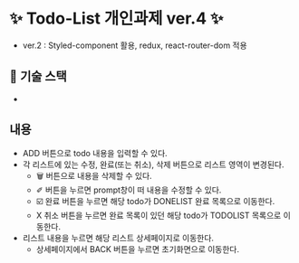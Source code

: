 # ✨ Todo-List 개인과제 ver.4 ✨

- ver.2 : Styled-component 활용, redux, react-router-dom 적용

## 🔧 기술 스택

-

## 내용

- ADD 버튼으로 todo 내용을 입력할 수 있다.
- 각 리스트에 있는 수정, 완료(또는 취소), 삭제 버튼으로 리스트 영역이 변경된다.
  - 🗑️ 버튼으로 내용을 삭제할 수 있다.
  - ✐ 버튼을 누르면 prompt창이 떠 내용을 수정할 수 있다.
  - ☑️ 완료 버튼을 누르면 해당 todo가 DONELIST 완료 목록으로 이동한다.
  - X 취소 버튼을 누르면 완료 목록이 있던 해당 todo가 TODOLIST 목록으로 이동한다.
- 리스트 내용을 누르면 해당 리스트 상세페이지로 이동한다.
  - 상세페이지에서 BACK 버튼을 누르면 초기화면으로 이동한다.
